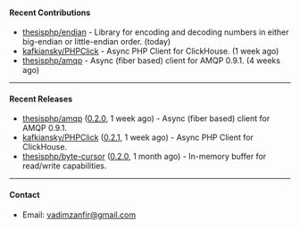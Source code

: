 #### Recent Contributions

- [thesisphp/endian](https://github.com/thesisphp/endian) - Library for encoding and decoding numbers in either big-endian or little-endian order. (today)
- [kafkiansky/PHPClick](https://github.com/kafkiansky/PHPClick) - Async PHP Client for ClickHouse. (1 week ago)
- [thesisphp/amqp](https://github.com/thesisphp/amqp) - Async (fiber based) client for AMQP 0.9.1. (4 weeks ago)

---

#### Recent Releases

- [thesisphp/amqp](https://github.com/thesisphp/amqp) ([0.2.0](https://github.com/thesisphp/amqp/releases/tag/0.2.0), 1 week ago) - Async (fiber based) client for AMQP 0.9.1.
- [kafkiansky/PHPClick](https://github.com/kafkiansky/PHPClick) ([0.2.1](https://github.com/kafkiansky/PHPClick/releases/tag/0.2.1), 1 week ago) - Async PHP Client for ClickHouse.
- [thesisphp/byte-cursor](https://github.com/thesisphp/byte-cursor) ([0.2.0](https://github.com/thesisphp/byte-cursor/releases/tag/0.2.0), 1 month ago) - In-memory buffer for read/write capabilities.

---

#### Contact

- Email: [vadimzanfir@gmail.com](mailto://vadimzanfir@gmail.com)
